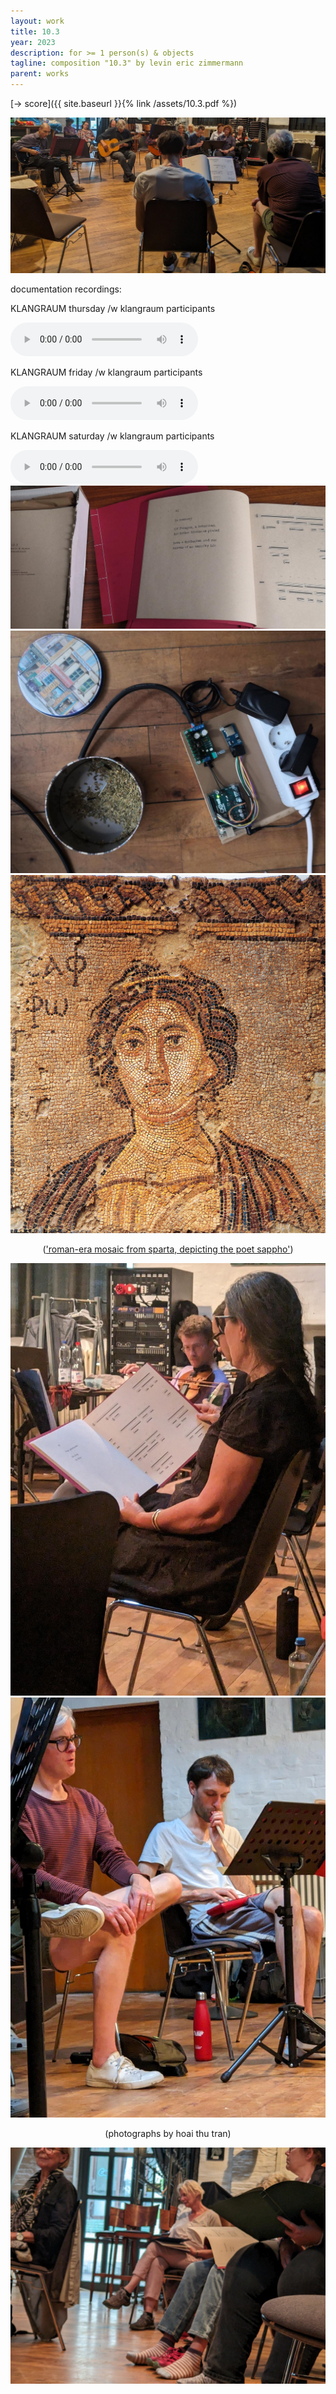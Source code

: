 ```yaml
---
layout: work
title: 10.3
year: 2023
description: for >= 1 person(s) & objects
tagline: composition "10.3" by levin eric zimmermann
parent: works
---
```



[-> score]({{ site.baseurl }}{% link /assets/10.3.pdf %})



<img id="standard-100h" src="/assets/103/group_playing_0.jpeg" alt="playing 10.3 at KLANGRAUM"/>

documentation recordings:

<div class="container">
    <div class="row">
        <div class="col">
            <p>KLANGRAUM thursday /w klangraum participants</p>
        </div>
        <div class="col">
            <audio controls>
              <source src="/assets/103/10.3_klangraum_thursday.mp3" type="audio/mpeg">
            Your browser does not support the audio element.
            </audio>
        </div>
    </div>
    <div class="row">
        <div class="col">
            <p>KLANGRAUM friday /w klangraum participants</p>
        </div>
        <div class="col">
            <audio controls>
              <source src="/assets/103/10.3_klangraum_friday.mp3" type="audio/mpeg">
            Your browser does not support the audio element.
            </audio>
        </div>
    </div>
    <div class="row">
        <div class="col">
            <p>KLANGRAUM saturday /w klangraum participants</p>
        </div>
        <div class="col">
            <audio controls>
              <source src="/assets/103/10.3_klangraum_saturday.mp3" type="audio/mpeg">
            Your browser does not support the audio element.
            </audio>
        </div>
    </div>
</div>

<img id="standard-100h" src="/assets/103/atelier_bookmaking.jpeg" alt="making of books"/>

<img id="standard-100h" src="/assets/103/loudspeaker_transducer.jpeg" alt="transducer with microcontroller"/>



<center>
<img id="standard-50h" src="/assets/103/Sappho_sparta_mosaic.jpg" alt="playing 10.3 at KLANGRAUM"/>
<p>
(<a href="https://commons.wikimedia.org/wiki/File:Sappho_sparta_mosaic.jpg">'roman-era mosaic from sparta, depicting the poet sappho'</a>)
</p>
</center>



<div class="container">
    <div class="row">
        <div class="col">
            <img id="standard-25h" src="/assets/103/reading_0.jpeg" alt="reading of score"/>
        </div>
        <div class="col">
            <img id="standard-25h" src="/assets/103/group_playing_2.jpeg" alt="playing 10.3 at KLANGRAUM"/>
        </div>
    </div>
</div>

<center>
<p>
(photographs by hoai thu tran)
</p>
</center>


<img id="standard-100h" src="/assets/103/reading_1.jpeg" alt="reading of score"/>


